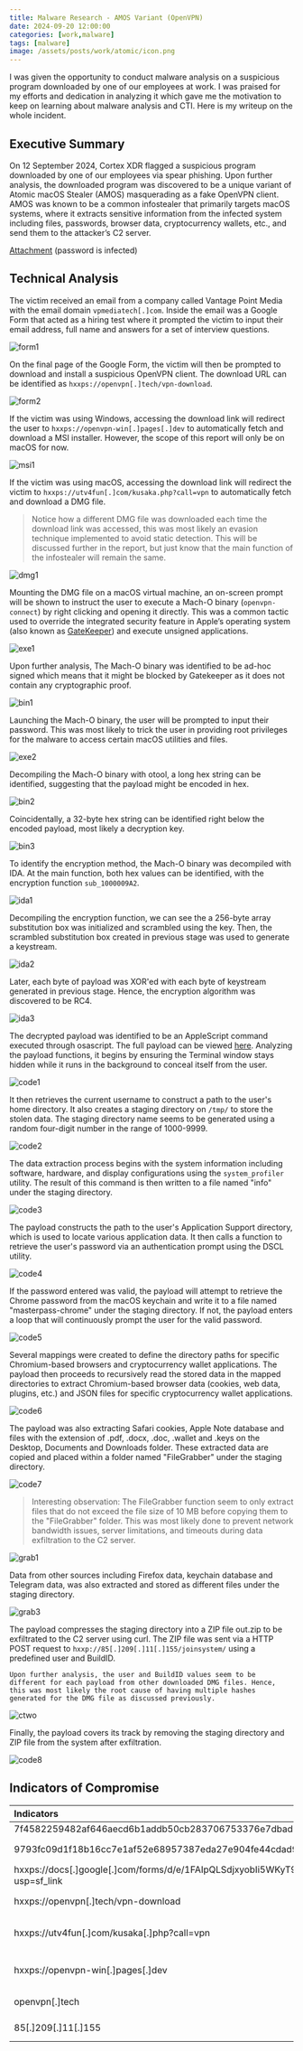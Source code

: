```yaml
---
title: Malware Research - AMOS Variant (OpenVPN)
date: 2024-09-20 12:00:00
categories: [work,malware]
tags: [malware]
image: /assets/posts/work/atomic/icon.png
---
```


I was given the opportunity to conduct malware analysis on a suspicious program downloaded by one of our employees at work. I was praised for my efforts and dedication in analyzing it which gave me the motivation to keep on learning about malware analysis and CTI. Here is my writeup on the whole incident.

## Executive Summary
On 12 September 2024, Cortex XDR flagged a suspicious program downloaded by one of our employees via spear phishing. Upon further analysis, the downloaded program was discovered to be a unique variant of Atomic macOS Stealer (AMOS) masquerading as a fake OpenVPN client. AMOS was known to be a common infostealer that primarily targets macOS systems, where it extracts sensitive information from the infected system including files, passwords, browser data, cryptocurrency wallets, etc., and send them to the attacker’s C2 server.

[Attachment](/assets/posts/work/atomic/iocs/danger-macos.zip) (password is infected)

## Technical Analysis
The victim received an email from a company called Vantage Point Media with the email domain `vpmediatech[.]com`. Inside the email was a Google Form that acted as a hiring test where it prompted the victim to input their email address, full name and answers for a set of interview questions.

![form1](/assets/posts/work/atomic/form1.png)

On the final page of the Google Form, the victim will then be prompted to download and install a suspicious OpenVPN client. The download URL can be identified as `hxxps://openvpn[.]tech/vpn-download`.

![form2](/assets/posts/work/atomic/form2.png)

If the victim was using Windows, accessing the download link will redirect the user to `hxxps://openvpn-win[.]pages[.]dev` to automatically fetch and download a MSI installer. However, the scope of this report will only be on macOS for now.

![msi1](/assets/posts/work/atomic/msi1.png)

If the victim was using macOS, accessing the download link will redirect the victim to `hxxps://utv4fun[.]com/kusaka.php?call=vpn` to automatically fetch and download a DMG file. 

> Notice how a different DMG file was downloaded each time the download link was accessed, this was most likely an evasion technique implemented to avoid static detection. This will be discussed further in the report, but just know that the main function of the infostealer will remain the same.

![dmg1](/assets/posts/work/atomic/dmg1.png)

Mounting the DMG file on a macOS virtual machine, an on-screen prompt will be shown to instruct the user to execute a Mach-O binary (`openvpn-connect`) by right clicking and opening it directly. This was a common tactic used to override the integrated security feature in Apple’s operating system (also known as [GateKeeper](https://antman1p-30185.medium.com/jumping-over-the-gate-da555c075208)) and execute unsigned applications.

![exe1](/assets/posts/work/atomic/exe1.png)

Upon further analysis, The Mach-O binary was identified to be ad-hoc signed which means that it might be blocked by Gatekeeper as it does not contain any cryptographic proof.

![bin1](/assets/posts/work/atomic/bin1.png)

Launching the Mach-O binary, the user will be prompted to input their password. This was most likely to trick the user in providing root privileges for the malware to access certain macOS utilities and files.

![exe2](/assets/posts/work/atomic/exe2.png)

Decompiling the Mach-O binary with otool, a long hex string can be identified, suggesting that the payload might be encoded in hex.

![bin2](/assets/posts/work/atomic/bin2.png)

Coincidentally, a 32-byte hex string can be identified right below the encoded payload, most likely a decryption key.

![bin3](/assets/posts/work/atomic/bin3.png)

To identify the encryption method, the Mach-O binary was decompiled with IDA. At the main function, both hex values can be identified, with the encryption function `sub_1000009A2`.

![ida1](/assets/posts/work/atomic/ida1.png)

Decompiling the encryption function, we can see the a 256-byte array substitution box was initialized and scrambled using the key. Then, the scrambled substitution box created in previous stage was used to generate a keystream.

![ida2](/assets/posts/work/atomic/ida2.png)

Later, each byte of payload was XOR'ed with each byte of keystream generated in previous stage. Hence, the encryption algorithm was discovered to be RC4.

![ida3](/assets/posts/work/atomic/ida2.png)

The decrypted payload was identified to be an AppleScript command executed through osascript. The full payload can be viewed [here](https://gist.githubusercontent.com/warlocksmurf/5fdd30e27c6ec4eed7d3377395c64fae/raw/659a955c32d0a07b1e84aef38e4734fd53710948/ee15aa5e38470dd3fac2e526c924b1cad3d1809ad4a08923eb160ffc195aa2c1.scpt). Analyzing the payload functions, it begins by ensuring the Terminal window stays hidden while it runs in the background to conceal itself from the user.

![code1](/assets/posts/work/atomic/code1.png)

It then retrieves the current username to construct a path to the user's home directory. It also creates a staging directory on `/tmp/` to store the stolen data. The staging directory name seems to be generated using a random four-digit number in the range of 1000-9999.

![code2](/assets/posts/work/atomic/code2.png)

The data extraction process begins with the system information including software, hardware, and display configurations using the `system_profiler` utility. The result of this command is then written to a file named "info" under the staging directory.

![code3](/assets/posts/work/atomic/code3.png)

The payload constructs the path to the user's Application Support directory, which is used to locate various application data. It then calls a function to retrieve the user's password via an authentication prompt using the DSCL utility.

![code4](/assets/posts/work/atomic/code4.png)

If the password entered was valid, the payload will attempt to retrieve the Chrome password from the macOS keychain and write it to a file named "masterpass-chrome" under the staging directory. If not, the payload enters a loop that will continuously prompt the user for the valid password.

![code5](/assets/posts/work/atomic/code5.png)

Several mappings were created to define the directory paths for specific Chromium-based browsers and cryptocurrency wallet applications. The payload then proceeds to recursively read the stored data in the mapped directories to extract Chromium-based browser data (cookies, web data, plugins, etc.) and JSON files for specific cryptocurrency wallet applications. 

![code6](/assets/posts/work/atomic/code6.png)

The payload was also extracting Safari cookies, Apple Note database and files with the extension of .pdf, .docx, .doc, .wallet and .keys on the Desktop, Documents and Downloads folder. These extracted data are copied and placed within a folder named "FileGrabber" under the staging directory.

![code7](/assets/posts/work/atomic/code7.png)

> Interesting observation: The FileGrabber function seem to only extract files that do not exceed the file size of 10 MB before copying them to the "FileGrabber" folder. This was most likely done to prevent network bandwidth issues, server limitations, and timeouts during data exfiltration to the C2 server.

![grab1](/assets/posts/work/atomic/grab1.png)

Data from other sources including Firefox data, keychain database and Telegram data, was also extracted and stored as different files under the staging directory.

![grab3](/assets/posts/work/atomic/grab3.png)

The payload compresses the staging directory into a ZIP file out.zip to be exfiltrated to the C2 server using curl. The ZIP file was sent via a HTTP POST request to `hxxp://85[.]209[.]11[.]155/joinsystem/` using a predefined user and BuildID. 

    Upon further analysis, the user and BuildID values seem to be different for each payload from other downloaded DMG files. Hence, this was most likely the root cause of having multiple hashes generated for the DMG file as discussed previously.

![ctwo](/assets/posts/work/atomic/ctwo.png)

Finally, the payload covers its track by removing the staging directory and ZIP file from the system after exfiltration.

![code8](/assets/posts/work/atomic/code8.png)

## Indicators of Compromise

<div class="table-wrapper">
    <table>
        <thead>
            <tr>
                <th style="text-align: left">Indicators</th>
                <th style="text-align: left">Type</th>
                <th style="text-align: right">Description</th>
            </tr>
        </thead>
        <tbody>
            <tr>
                <td style="text-align: left">7f4582259482af646aecd6b1addb50cb283706753376e7dbadb4c33ab3ddff21</td>
                <td style="text-align: left">SHA256</td>
                <td style="text-align: right">DMG file</td>
            </tr>
            <tr>
                <td style="text-align: left">9793fc09d1f18b16cc7e1af52e68957387eda27e904fe44cdad904016fcb55b8</td>
                <td style="text-align: left">SHA256</td>
                <td style="text-align: right">Mach-O binary</td>
            </tr>
            <tr>
                <td style="text-align: left">hxxps://docs[.]google[.]com/forms/d/e/1FAIpQLSdjxyobIi5WKyT9dvL8NgYBk6434oYqhGomOHrCDPSBK1shCw/viewform?usp=sf_link</td>
                <td style="text-align: left">URL</td>
                <td style="text-align: right">Google Form</td>
            </tr>
            <tr>
                <td style="text-align: left">hxxps://openvpn[.]tech/vpn-download</td>
                <td style="text-align: left">URL</td>
                <td style="text-align: right">Download link</td>
            </tr>
            <tr>
                <td style="text-align: left">hxxps://utv4fun[.]com/kusaka[.]php?call=vpn</td>
                <td style="text-align: left">URL</td>
                <td style="text-align: right">macOS installer download</td>
            </tr>
            <tr>
                <td style="text-align: left">hxxps://openvpn-win[.]pages[.]dev</td>
                <td style="text-align: left">URL</td>
                <td style="text-align: right">Windows installer download</td>
            </tr>
            <tr>
                <td style="text-align: left">openvpn[.]tech</td>
                <td style="text-align: left">Domain</td>
                <td style="text-align: right">Malicious domain</td>
            </tr>
            <tr>
                <td style="text-align: left">85[.]209[.]11[.]155</td>
                <td style="text-align: left">IP address</td>
                <td style="text-align: right">C2 server</td>
            </tr>
      </tbody>
   </table>
</div>
